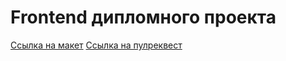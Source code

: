# Frontend дипломного проекта

[Ссылка на макет](https://disk.yandex.ru/d/vDjPKDXFxje4Ow)
[Ссылка на пулреквест](https://github.com/Panfil0k/movies-explorer-frontend/pull/2)
